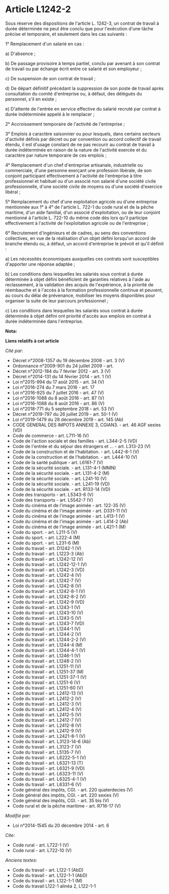 # Article L1242-2

Sous réserve des dispositions de l'article L. 1242-3, un contrat de travail à durée déterminée ne peut être conclu que pour
l'exécution d'une tâche précise et temporaire, et seulement dans les cas suivants : 

1° Remplacement d'un salarié en cas : 

a) D'absence ; 

b) De passage provisoire à temps partiel, conclu par avenant à son contrat de travail ou par échange écrit entre ce salarié
et son employeur ; 

c) De suspension de son contrat de travail ; 

d) De départ définitif précédant la suppression de son poste de travail après consultation du comité d'entreprise ou, à
défaut, des délégués du personnel, s'il en existe ; 

e) D'attente de l'entrée en service effective du salarié recruté par contrat à durée indéterminée appelé à le remplacer ; 

2° Accroissement temporaire de l'activité de l'entreprise ; 

3° Emplois à caractère saisonnier ou pour lesquels, dans certains secteurs d'activité définis par décret ou par convention ou
accord collectif de travail étendu, il est d'usage constant de ne pas recourir au contrat de travail à durée indéterminée en
raison de la nature de l'activité exercée et du caractère par nature temporaire de ces emplois ; 

4° Remplacement d'un chef d'entreprise artisanale, industrielle ou commerciale, d'une personne exerçant une profession
libérale, de son conjoint participant effectivement à l'activité de l'entreprise à titre professionnel et habituel ou d'un
associé non salarié d'une société civile professionnelle, d'une société civile de moyens ou d'une société d'exercice
libéral ; 

5° Remplacement du chef d'une exploitation agricole ou d'une entreprise mentionnée aux 1° à 4° de l'article L. 722-1 du code
rural et de la pêche maritime, d'un aide familial, d'un associé d'exploitation, ou de leur conjoint mentionné à l'article L.
722-10 du même code dès lors qu'il participe effectivement à l'activité de l'exploitation agricole ou de l'entreprise ; 

6° Recrutement d'ingénieurs et de cadres, au sens des conventions collectives, en vue de la réalisation d'un objet défini
lorsqu'un accord de branche étendu ou, à défaut, un accord d'entreprise le prévoit et qu'il définit : 

a) Les nécessités économiques auxquelles ces contrats sont susceptibles d'apporter une réponse adaptée ; 

b) Les conditions dans lesquelles les salariés sous contrat à durée déterminée à objet défini bénéficient de garanties
relatives à l'aide au reclassement, à la validation des acquis de l'expérience, à la priorité de réembauche et à l'accès à la
formation professionnelle continue et peuvent, au cours du délai de prévenance, mobiliser les moyens disponibles pour
organiser la suite de leur parcours professionnel ; 

c) Les conditions dans lesquelles les salariés sous contrat à durée déterminée à objet défini ont priorité d'accès aux
emplois en contrat à durée indéterminée dans l'entreprise.

**Nota:**



**Liens relatifs à cet article**

_Cité par_:

  - Décret n°2008-1357 du 19 décembre 2008 - art. 3 (V)
  - Ordonnance n°2009-901 du 24 juillet 2009 - art.
  - Décret n°2012-184 du 7 février 2012 - art. 3 (V)
  - Décret n°2014-131 du 14 février 2014 - art. 1 (V)
  - Loi n°2015-994 du 17 août 2015 - art. 34 (V)
  - Loi n°2016-274 du 7 mars 2016 - art. 17
  - Loi n°2016-925 du 7 juillet 2016 - art. 47 (V)
  - Loi n°2016-1088 du 8 août 2016 - art. 87 (V)
  - Loi n°2016-1088 du 8 août 2016 - art. 86 (V)
  - Loi n°2018-771 du 5 septembre 2018 - art. 53 (V)
  - Décret n°2019-797 du 26 juillet 2019 - art. 50-1 (V)
  - Loi n°2019-1479 du 28 décembre 2019 - art. 145 (Ab)
  - CODE GENERAL DES IMPOTS ANNEXE 3, CGIAN3. - art. 46 AGF sexies (VD)
  - Code de commerce - art. L711-16 (V)
  - Code de l'action sociale et des familles - art. L344-2-5 (VD)
  - Code de l'entrée et du séjour des étrangers et ... - art. L313-23 (V)
  - Code de la construction et de l'habitation. - art. L442-8-1 (V)
  - Code de la construction et de l'habitation. - art. L444-10 (V)
  - Code de la santé publique - art. L6161-7 (V)
  - Code de la sécurité sociale. - art. L131-4-1 (MMN)
  - Code de la sécurité sociale. - art. L131-4-2 (M)
  - Code de la sécurité sociale. - art. L241-10 (V)
  - Code de la sécurité sociale. - art. L241-19 (VD)
  - Code de la sécurité sociale. - art. R133-14 (VD)
  - Code des transports - art. L5343-6 (V)
  - Code des transports - art. L5542-7 (V)
  - Code du cinéma et de l'image animée - art. 122-35 (V)
  - Code du cinéma et de l'image animée - art. D331-11 (V)
  - Code du cinéma et de l'image animée - art. L413-1 (V)
  - Code du cinéma et de l'image animée - art. L414-2 (Ab)
  - Code du cinéma et de l'image animée - art. L421-1 (M)
  - Code du sport. - art. L211-5 (V)
  - Code du sport. - art. L222-4 (M)
  - Code du sport. - art. L231-6 (M)
  - Code du travail - art. D1242-1 (V)
  - Code du travail - art. L1223-3 (Ab)
  - Code du travail - art. L1242-12 (V)
  - Code du travail - art. L1242-12-1 (V)
  - Code du travail - art. L1242-3 (VD)
  - Code du travail - art. L1242-4 (V)
  - Code du travail - art. L1242-7 (V)
  - Code du travail - art. L1242-8 (V)
  - Code du travail - art. L1242-8-1 (V)
  - Code du travail - art. L1242-8-2 (V)
  - Code du travail - art. L1242-9 (VD)
  - Code du travail - art. L1243-1 (V)
  - Code du travail - art. L1243-10 (V)
  - Code du travail - art. L1243-5 (V)
  - Code du travail - art. L1243-7 (VD)
  - Code du travail - art. L1244-1 (V)
  - Code du travail - art. L1244-2 (V)
  - Code du travail - art. L1244-2-2 (V)
  - Code du travail - art. L1244-4 (M)
  - Code du travail - art. L1244-4-1 (V)
  - Code du travail - art. L1246-1 (V)
  - Code du travail - art. L1248-2 (V)
  - Code du travail - art. L1251-11 (V)
  - Code du travail - art. L1251-37 (M)
  - Code du travail - art. L1251-37-1 (V)
  - Code du travail - art. L1251-6 (V)
  - Code du travail - art. L1251-60 (V)
  - Code du travail - art. L2412-13 (V)
  - Code du travail - art. L2412-2 (V)
  - Code du travail - art. L2412-3 (V)
  - Code du travail - art. L2412-4 (V)
  - Code du travail - art. L2412-5 (V)
  - Code du travail - art. L2412-7 (V)
  - Code du travail - art. L2412-8 (V)
  - Code du travail - art. L2412-9 (V)
  - Code du travail - art. L2421-8-1 (V)
  - Code du travail - art. L3123-14-6 (Ab)
  - Code du travail - art. L3123-7 (V)
  - Code du travail - art. L5135-7 (V)
  - Code du travail - art. L6222-5-1 (V)
  - Code du travail - art. L6321-13 (T)
  - Code du travail - art. L6321-9 (VD)
  - Code du travail - art. L6323-11 (V)
  - Code du travail - art. L6325-4-1 (V)
  - Code du travail - art. L6331-6 (V)
  - Code général des impôts, CGI. - art. 220 quaterdecies (V)
  - Code général des impôts, CGI. - art. 220 sexies (V)
  - Code général des impôts, CGI. - art. 35 bis (V)
  - Code rural et de la pêche maritime - art. R716-17 (V)

_Modifié par_:

  - Loi n°2014-1545 du 20 décembre 2014 - art. 6

_Cite_:

  - Code rural - art. L722-1 (V)
  - Code rural - art. L722-10 (V)

_Anciens textes_:

  - Code du travail - art. L122-1 (AbD)
  - Code du travail - art. L122-1-1 (AbD)
  - Code du travail - art. L122-1-1 (M)
  - Code du travail L122-1 alinéa 2, L122-1-1
